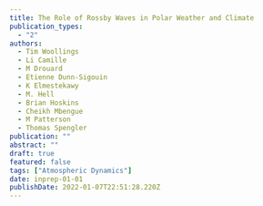 ```yaml
---
title: The Role of Rossby Waves in Polar Weather and Climate
publication_types:
  - "2"
authors:
  - Tim Woollings
  - Li Camille
  - M Drouard
  - Etienne Dunn-Sigouin
  - K Elmestekawy
  - M. Hell
  - Brian Hoskins
  - Cheikh Mbengue
  - M Patterson
  - Thomas Spengler
publication: ""
abstract: ""
draft: true
featured: false
tags: ["Atmospheric Dynamics"]
date: inprep-01-01
publishDate: 2022-01-07T22:51:28.220Z
---
```


